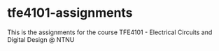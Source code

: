 # tfe4101-assignments

This is the assignments for the course TFE4101 - Electrical Circuits and Digital Design @ NTNU

